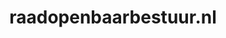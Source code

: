 ---
layout: post
title:  "raadopenbaarbestuur.nl"
internal_url:  "/dutchgov/raadopenbaarbestuur.nl.html"
categories: dutchgov
---